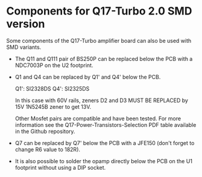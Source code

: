 # Components for Q17-Turbo 2.0 SMD version

Some components of the Q17-Turbo amplifier board can also be used with SMD variants.

- The Q11 and Q111 pair of BS250P can be replaced below the PCB with a NDC7003P on the U2 footprint.

- Q1 and Q4 can be replaced by Q1' and Q4' below the PCB.

	Q1': SI2328DS
	Q4': SI2325DS

	In this case with 60V rails, zeners D2 and D3 MUST BE REPLACED by 15V 1N5245B zener to get 13V.

	Other Mosfet pairs are compatible and have been tested. For more information see the Q17-Power-Transistors-Selection PDF table available in the Github repository.

- Q7 can be replaced by Q7' below the PCB with a JFE150 (don't forget to change R6 value to 182R).

- It is also possible to solder the opamp directly below the PCB on the U1 footprint without using a DIP socket.
